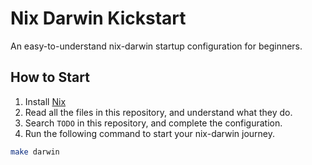 # Nix Darwin Kickstart

An easy-to-understand nix-darwin startup configuration for beginners.

## How to Start

1. Install [Nix](https://nixos.org/download.html)
2. Read all the files in this repository, and understand what they do.
3. Search `TODO` in this repository, and complete the configuration.
4. Run the following command to start your nix-darwin journey.
```bash
make darwin
```


